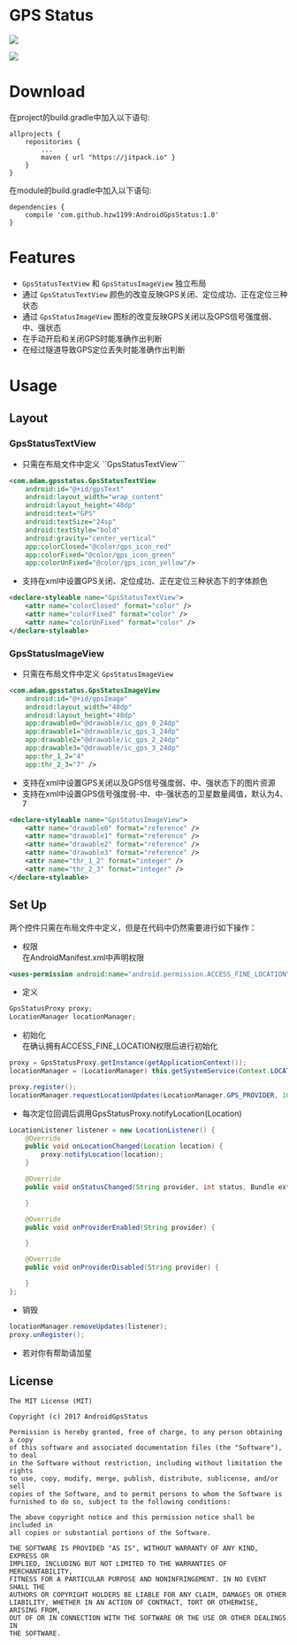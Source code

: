 # GPS Status
[![](https://jitpack.io/v/hzw1199/AndroidGpsStatus.svg)](https://jitpack.io/#hzw1199/AndroidGpsStatus)

![](/media/anglerM4B30Xwuzongheng04042017015425.gif)

# Download
在project的build.gradle中加入以下语句:  

```
allprojects {
    repositories {
        ...
        maven { url "https://jitpack.io" }
    }
}
```

在module的build.gradle中加入以下语句:  

```
dependencies {
    compile 'com.github.hzw1199:AndroidGpsStatus:1.0'
}
```
# Features

* ```GpsStatusTextView``` 和 ```GpsStatusImageView``` 独立布局
* 通过 ```GpsStatusTextView``` 颜色的改变反映GPS关闭、定位成功、正在定位三种状态
* 通过 ```GpsStatusImageView``` 图标的改变反映GPS关闭以及GPS信号强度弱、中、强状态
* 在手动开启和关闭GPS时能准确作出判断
* 在经过隧道导致GPS定位丢失时能准确作出判断

# Usage

## Layout

### GpsStatusTextView

* 只需在布局文件中定义 ``GpsStatusTextView```  

```xml
<com.adam.gpsstatus.GpsStatusTextView
    android:id="@+id/gpsText"
    android:layout_width="wrap_content"
    android:layout_height="48dp"
    android:text="GPS"
    android:textSize="24sp"
    android:textStyle="bold"
    android:gravity="center_vertical"
    app:colorClosed="@color/gps_icon_red"
    app:colorFixed="@color/gps_icon_green"
    app:colorUnFixed="@color/gps_icon_yellow"/>
```
* 支持在xml中设置GPS关闭、定位成功、正在定位三种状态下的字体颜色  

```xml
<declare-styleable name="GpsStatusTextView">
    <attr name="colorClosed" format="color" />
    <attr name="colorFixed" format="color" />
    <attr name="colorUnFixed" format="color" />
</declare-styleable>
```

### GpsStatusImageView

* 只需在布局文件中定义 ```GpsStatusImageView```  

```xml
<com.adam.gpsstatus.GpsStatusImageView
    android:id="@+id/gpsImage"
    android:layout_width="48dp"
    android:layout_height="48dp"
    app:drawable0="@drawable/ic_gps_0_24dp"
    app:drawable1="@drawable/ic_gps_1_24dp"
    app:drawable2="@drawable/ic_gps_2_24dp"
    app:drawable3="@drawable/ic_gps_3_24dp"
    app:thr_1_2="4"
    app:thr_2_3="7" />
```
* 支持在xml中设置GPS关闭以及GPS信号强度弱、中、强状态下的图片资源  
* 支持在xml中设置GPS信号强度弱-中、中-强状态的卫星数量阈值，默认为4、7  

```xml
<declare-styleable name="GpsStatusImageView">
    <attr name="drawable0" format="reference" />
    <attr name="drawable1" format="reference" />
    <attr name="drawable2" format="reference" />
    <attr name="drawable3" format="reference" />
    <attr name="thr_1_2" format="integer" />
    <attr name="thr_2_3" format="integer" />
</declare-styleable>
```

## Set Up
两个控件只需在布局文件中定义，但是在代码中仍然需要进行如下操作：

* 权限  
在AndroidManifest.xml中声明权限  

```xml
<uses-permission android:name="android.permission.ACCESS_FINE_LOCATION" />
```

* 定义  

```java
GpsStatusProxy proxy;
LocationManager locationManager;
```

* 初始化  
在确认拥有ACCESS_FINE_LOCATION权限后进行初始化

```java
proxy = GpsStatusProxy.getInstance(getApplicationContext());
locationManager = (LocationManager) this.getSystemService(Context.LOCATION_SERVICE);

proxy.register();
locationManager.requestLocationUpdates(LocationManager.GPS_PROVIDER, 1000, 1, listener);
```

* 每次定位回调后调用GpsStatusProxy.notifyLocation(Location)

```java
LocationListener listener = new LocationListener() {
    @Override
    public void onLocationChanged(Location location) {
        proxy.notifyLocation(location);
    }

    @Override
    public void onStatusChanged(String provider, int status, Bundle extras) {

    }

    @Override
    public void onProviderEnabled(String provider) {

    }

    @Override
    public void onProviderDisabled(String provider) {

    }
};
```

* 销毁  
  
```java
locationManager.removeUpdates(listener);
proxy.unRegister();
```



* 若对你有帮助请加星  

## License

```
The MIT License (MIT)

Copyright (c) 2017 AndroidGpsStatus

Permission is hereby granted, free of charge, to any person obtaining a copy
of this software and associated documentation files (the "Software"), to deal
in the Software without restriction, including without limitation the rights
to use, copy, modify, merge, publish, distribute, sublicense, and/or sell
copies of the Software, and to permit persons to whom the Software is
furnished to do so, subject to the following conditions:

The above copyright notice and this permission notice shall be included in
all copies or substantial portions of the Software.

THE SOFTWARE IS PROVIDED "AS IS", WITHOUT WARRANTY OF ANY KIND, EXPRESS OR
IMPLIED, INCLUDING BUT NOT LIMITED TO THE WARRANTIES OF MERCHANTABILITY,
FITNESS FOR A PARTICULAR PURPOSE AND NONINFRINGEMENT. IN NO EVENT SHALL THE
AUTHORS OR COPYRIGHT HOLDERS BE LIABLE FOR ANY CLAIM, DAMAGES OR OTHER
LIABILITY, WHETHER IN AN ACTION OF CONTRACT, TORT OR OTHERWISE, ARISING FROM,
OUT OF OR IN CONNECTION WITH THE SOFTWARE OR THE USE OR OTHER DEALINGS IN
THE SOFTWARE.
```